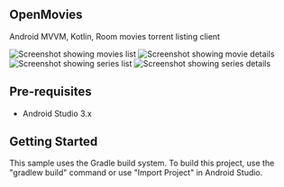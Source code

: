 OpenMovies
--------------

Android MVVM, Kotlin, Room movies torrent listing client

![Screenshot showing movies list](docs/images/Screenshot_Movies_List.png "Browse movies screenshot")
![Screenshot showing movie details](docs/images/Screenshot_Movie_Details.png "Movie details screenshot")
![Screenshot showing series list](docs/images/Screenshot_Series_List.png "Browse series screenshot")
![Screenshot showing series details](docs/images/Screenshot_Series_Details.png "Series details screenshot")

Pre-requisites
--------------

- Android Studio 3.x

Getting Started
---------------

This sample uses the Gradle build system. To build this project, use the
"gradlew build" command or use "Import Project" in Android Studio.
